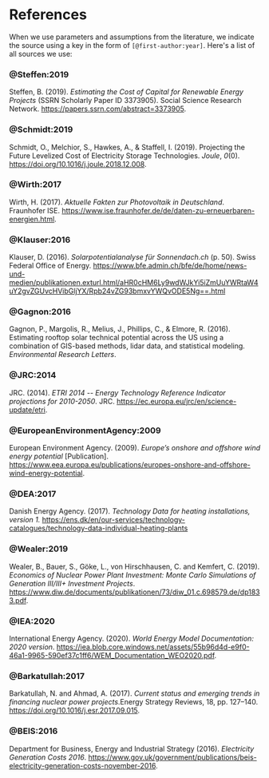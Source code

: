 # References

When we use parameters and assumptions from the literature, we indicate the source using a key in the form of `[@first-author:year]`. Here's a list of all sources we use:

### @Steffen:2019

Steffen, B. (2019). _Estimating the Cost of Capital for Renewable Energy Projects_ (SSRN Scholarly Paper ID 3373905). Social Science Research Network. <https://papers.ssrn.com/abstract=3373905>.

### @Schmidt:2019

Schmidt, O., Melchior, S., Hawkes, A., &#38; Staffell, I. (2019). Projecting the Future Levelized Cost of Electricity Storage Technologies. _Joule_, _0_(0). <https://doi.org/10.1016/j.joule.2018.12.008>.

### @Wirth:2017

Wirth, H. (2017). _Aktuelle Fakten zur Photovoltaik in Deutschland_. Fraunhofer ISE. <https://www.ise.fraunhofer.de/de/daten-zu-erneuerbaren-energien.html>.

### @Klauser:2016

Klauser, D. (2016). _Solarpotentialanalyse für Sonnendach.ch_ (p. 50). Swiss Federal Office of Energy. <https://www.bfe.admin.ch/bfe/de/home/news-und-medien/publikationen.exturl.html/aHR0cHM6Ly9wdWJkYi5iZmUuYWRtaW4uY2gvZGUvcHVibGljYX/Rpb24vZG93bmxvYWQvODE5Ng==.html>

### @Gagnon:2016

Gagnon, P., Margolis, R., Melius, J., Phillips, C., &#38; Elmore, R. (2016). Estimating rooftop solar technical potential across the US using a combination of GIS-based methods, lidar data, and statistical modeling. _Environmental Research Letters_.

### @JRC:2014

JRC. (2014). _ETRI 2014 -- Energy Technology Reference Indicator projections for 2010-2050_. JRC. <https://ec.europa.eu/jrc/en/science-update/etri>.

### @EuropeanEnvironmentAgency:2009

European Environment Agency. (2009). _Europe’s onshore and offshore wind energy potential_ [Publication]. <https://www.eea.europa.eu/publications/europes-onshore-and-offshore-wind-energy-potential>.

### @DEA:2017

Danish Energy Agency. (2017). _Technology Data for heating installations, version 1._ <https://ens.dk/en/our-services/technology-catalogues/technology-data-individual-heating-plants>

### @Wealer:2019

Wealer, B., Bauer, S., Göke, L., von Hirschhausen, C. and Kemfert, C. (2019). _Economics of Nuclear Power Plant Investment: Monte Carlo Simulations of Generation III/III+ Investment Projects_. <https://www.diw.de/documents/publikationen/73/diw_01.c.698579.de/dp1833.pdf>.

### @IEA:2020

International Energy Agency. (2020). _World Energy Model Documentation: 2020 version_. <https://iea.blob.core.windows.net/assets/55b96d4d-e9f0-46a1-9965-590ef37c1ff6/WEM_Documentation_WEO2020.pdf>.

### @Barkatullah:2017

Barkatullah, N. and Ahmad, A. (2017). _Current status and emerging trends in financing nuclear power projects_.Energy Strategy Reviews, 18, pp. 127–140. <https://doi.org/10.1016/j.esr.2017.09.015>.

### @BEIS:2016

Department for Business, Energy and Industrial Strategy (2016). _Electricity Generation Costs 2016_. <https://www.gov.uk/government/publications/beis-electricity-generation-costs-november-2016>.
